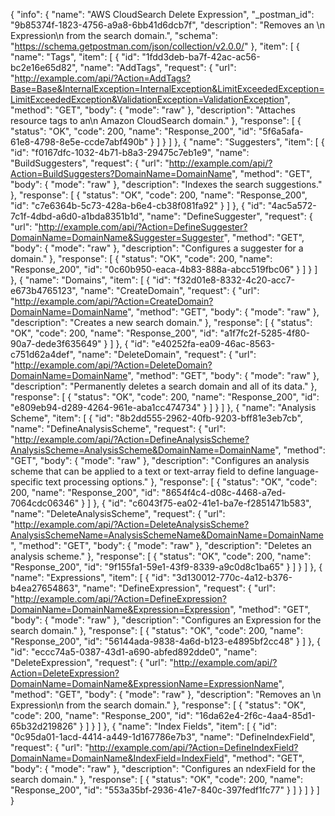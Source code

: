 {
  "info": {
    "name": "AWS CloudSearch Delete Expression",
    "_postman_id": "9b85374f-1823-4756-a9a8-6bb41d6dcb7f",
    "description": "Removes an \n  Expression\n  from the search domain.",
    "schema": "https://schema.getpostman.com/json/collection/v2.0.0/"
  },
  "item": [
    {
      "name": "Tags",
      "item": [
        {
          "id": "1fdd3deb-ba7f-42ac-ac56-bc2e16e65d82",
          "name": "AddTags",
          "request": {
            "url": "http://example.com/api/?Action=AddTags?Base=Base&InternalException=InternalException&LimitExceededException=LimitExceededException&ValidationException=ValidationException",
            "method": "GET",
            "body": {
              "mode": "raw"
            },
            "description": "Attaches resource tags to an\n Amazon CloudSearch domain."
          },
          "response": [
            {
              "status": "OK",
              "code": 200,
              "name": "Response_200",
              "id": "5f6a5afa-61e8-4798-8e5e-ccde7abf490b"
            }
          ]
        }
      ]
    },
    {
      "name": "Suggesters",
      "item": [
        {
          "id": "f0167dfc-1032-4b71-b8a3-29475c7eb1e9",
          "name": "BuildSuggesters",
          "request": {
            "url": "http://example.com/api/?Action=BuildSuggesters?DomainName=DomainName",
            "method": "GET",
            "body": {
              "mode": "raw"
            },
            "description": "Indexes the search suggestions."
          },
          "response": [
            {
              "status": "OK",
              "code": 200,
              "name": "Response_200",
              "id": "c7e6364b-5c73-428a-b6e4-cb38f081fa92"
            }
          ]
        },
        {
          "id": "4ac5a572-7c1f-4dbd-a6d0-a1bda8351b1d",
          "name": "DefineSuggester",
          "request": {
            "url": "http://example.com/api/?Action=DefineSuggester?DomainName=DomainName&Suggester=Suggester",
            "method": "GET",
            "body": {
              "mode": "raw"
            },
            "description": "Configures a suggester for a domain."
          },
          "response": [
            {
              "status": "OK",
              "code": 200,
              "name": "Response_200",
              "id": "0c60b950-eaca-4b83-888a-abcc519fbc06"
            }
          ]
        }
      ]
    },
    {
      "name": "Domains",
      "item": [
        {
          "id": "f32d01e8-8332-4c20-acc7-e673b4765123",
          "name": "CreateDomain",
          "request": {
            "url": "http://example.com/api/?Action=CreateDomain?DomainName=DomainName",
            "method": "GET",
            "body": {
              "mode": "raw"
            },
            "description": "Creates a new search domain."
          },
          "response": [
            {
              "status": "OK",
              "code": 200,
              "name": "Response_200",
              "id": "a1f7fc2f-5285-4f80-90a7-dede3f635649"
            }
          ]
        },
        {
          "id": "e40252fa-ea09-46ac-8563-c751d62a4def",
          "name": "DeleteDomain",
          "request": {
            "url": "http://example.com/api/?Action=DeleteDomain?DomainName=DomainName",
            "method": "GET",
            "body": {
              "mode": "raw"
            },
            "description": "Permanently deletes a search domain and all of its data."
          },
          "response": [
            {
              "status": "OK",
              "code": 200,
              "name": "Response_200",
              "id": "e809eb94-d289-4264-961e-aba1cc474734"
            }
          ]
        }
      ]
    },
    {
      "name": "Analysis Scheme",
      "item": [
        {
          "id": "8b2dd555-2962-40fb-9203-bff81e3eb7cb",
          "name": "DefineAnalysisScheme",
          "request": {
            "url": "http://example.com/api/?Action=DefineAnalysisScheme?AnalysisScheme=AnalysisScheme&DomainName=DomainName",
            "method": "GET",
            "body": {
              "mode": "raw"
            },
            "description": "Configures an analysis scheme that can be applied to a text or text-array field to define language-specific text processing options."
          },
          "response": [
            {
              "status": "OK",
              "code": 200,
              "name": "Response_200",
              "id": "8654f4c4-d08c-4468-a7ed-7064cdc06346"
            }
          ]
        },
        {
          "id": "c6043f75-ea02-41e1-ba7e-f2851471b583",
          "name": "DeleteAnalysisScheme",
          "request": {
            "url": "http://example.com/api/?Action=DeleteAnalysisScheme?AnalysisSchemeName=AnalysisSchemeName&DomainName=DomainName",
            "method": "GET",
            "body": {
              "mode": "raw"
            },
            "description": "Deletes an analysis scheme."
          },
          "response": [
            {
              "status": "OK",
              "code": 200,
              "name": "Response_200",
              "id": "9f155fa1-59e1-43f9-8339-a9c0d8c1ba65"
            }
          ]
        }
      ]
    },
    {
      "name": "Expressions",
      "item": [
        {
          "id": "3d130012-770c-4a12-b376-b4ea27654863",
          "name": "DefineExpression",
          "request": {
            "url": "http://example.com/api/?Action=DefineExpression?DomainName=DomainName&Expression=Expression",
            "method": "GET",
            "body": {
              "mode": "raw"
            },
            "description": "Configures an Expression  for the search domain."
          },
          "response": [
            {
              "status": "OK",
              "code": 200,
              "name": "Response_200",
              "id": "56144ada-9838-4a6d-b123-e4895bf2cc48"
            }
          ]
        },
        {
          "id": "eccc74a5-0387-43d1-a690-abfed892dde0",
          "name": "DeleteExpression",
          "request": {
            "url": "http://example.com/api/?Action=DeleteExpression?DomainName=DomainName&ExpressionName=ExpressionName",
            "method": "GET",
            "body": {
              "mode": "raw"
            },
            "description": "Removes an \n  Expression\n  from the search domain."
          },
          "response": [
            {
              "status": "OK",
              "code": 200,
              "name": "Response_200",
              "id": "16da62e4-2f6c-4aa4-85d1-65b32d219826"
            }
          ]
        }
      ]
    },
    {
      "name": "Index Fields",
      "item": [
        {
          "id": "0c95da01-1acd-4414-a449-1d167786e7b3",
          "name": "DefineIndexField",
          "request": {
            "url": "http://example.com/api/?Action=DefineIndexField?DomainName=DomainName&IndexField=IndexField",
            "method": "GET",
            "body": {
              "mode": "raw"
            },
            "description": "Configures an ndexField  for the search domain."
          },
          "response": [
            {
              "status": "OK",
              "code": 200,
              "name": "Response_200",
              "id": "553a35bf-2936-41e7-840c-397fedf1fc77"
            }
          ]
        }
      ]
    }
  ]
}